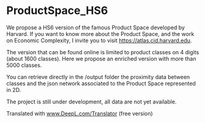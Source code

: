 # ProductSpace_HS6

We propose a HS6 version of the famous Product Space developed by Harvard. If you want to know more about the Product Space, and the work on Economic Complexity, I invite you to visit https://atlas.cid.harvard.edu.

The version that can be found online is limited to product classes on 4 digits (about 1600 classes). Here we propose an enriched version with more than 5000 classes.

You can retrieve directly in the /output folder the proximity data between classes and the json network associated to the Product Space represented in 2D.

The project is still under development, all data are not yet available.

Translated with www.DeepL.com/Translator (free version)
